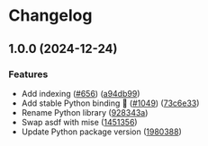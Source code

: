 # Changelog

## 1.0.0 (2024-12-24)


### Features

* Add indexing ([#656](https://github.com/TheOpenDictionary/odict/issues/656)) ([a94db99](https://github.com/TheOpenDictionary/odict/commit/a94db9953c34df96bedff5c3ebde989a64d27ace))
* Add stable Python binding 🎉 ([#1049](https://github.com/TheOpenDictionary/odict/issues/1049)) ([73c6e33](https://github.com/TheOpenDictionary/odict/commit/73c6e339b8614c6eb048de4ee7586dd5aa98803e))
* Rename Python library ([928343a](https://github.com/TheOpenDictionary/odict/commit/928343a7df53d64aa25d7e262f21f4aa0f09cc5e))
* Swap asdf with mise ([1451356](https://github.com/TheOpenDictionary/odict/commit/145135680138d5438e98d1f1d61a9b82edba9c7c))
* Update Python package version ([1980388](https://github.com/TheOpenDictionary/odict/commit/19803884381c9f8e6483e35d73f93351529950e1))
